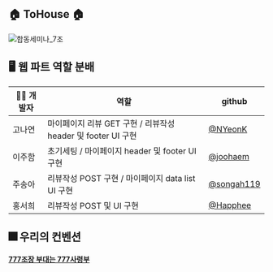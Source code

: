 ## 🏠 ToHouse 🏠
![합동세미나_7조](https://user-images.githubusercontent.com/79238676/169635433-932b5b63-b817-4f85-a322-155e2a1f53e0.png)


## 🖥 웹 파트 역할 분배
|👩‍💻 개발자 | 역할 | github |
|------|---|---|
| 고나연 | 마이페이지 리뷰 GET 구현 / 리뷰작성 header 및 footer UI 구현 | [@NYeonK](https://github.com/NYeonK) |
| 이주함 | 초기세팅 / 마이페이지 header 및 footer UI 구현 |  [@joohaem](https://github.com/joohaem) |
| 주송아 | 리뷰작성 POST 구현 / 마이페이지 data list UI 구현 |  [@songah119](https://github.com/songah119) |
| 홍서희| 리뷰작성 POST 및 UI 구현 | [@Happhee](https://github.com/Happhee) |

## 🎆 우리의 컨벤션
#### [777조장 부대는 777사령부](https://kind-sousaphone-b23.notion.site/777-777-a5c023de135447dd9ef02f5c34415499)


